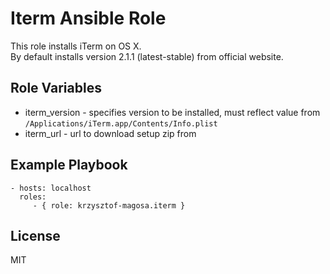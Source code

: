 Iterm Ansible Role
==================

This role installs iTerm on OS X.  
By default installs version 2.1.1 (latest-stable) from official website.

Role Variables
--------------

* iterm_version - specifies version to be installed, must reflect value from `/Applications/iTerm.app/Contents/Info.plist`
* iterm_url - url to download setup zip from

Example Playbook
----------------

    - hosts: localhost
      roles:
         - { role: krzysztof-magosa.iterm }

License
-------

MIT
